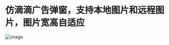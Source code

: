 # 仿滴滴广告弹窗，支持本地图片和远程图片，图片宽高自适应
![image](https://github.com/sunxiaodong1991/Advertising/blob/master/advtising.gif)
